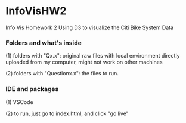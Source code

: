 # InfoVisHW2
Info Vis Homework 2
Using D3 to visualize the Citi Bike System Data

### Folders and what's inside
(1) folders with "Qx.x": original raw files with local environment directly uploaded from my computer, might not work on other machines

(2) folders with "Questionx.x": the files to run.

### IDE and packages
(1) VSCode
  
(2) to run, just go to index.html, and click "go live"
  

